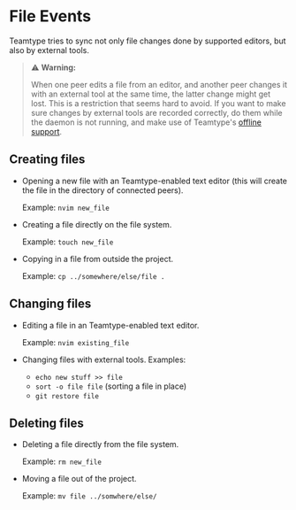 <!--
SPDX-FileCopyrightText: 2024 blinry <mail@blinry.org>
SPDX-FileCopyrightText: 2024 zormit <nt4u@kpvn.de>

SPDX-License-Identifier: CC-BY-SA-4.0
-->

# File Events

Teamtype tries to sync not only file changes done by supported editors, but also by external tools.

> ⚠️ **Warning:**
>
> When one peer edits a file from an editor, and another peer changes it with an external tool at the same time, the latter change might get lost.
> This is a restriction that seems hard to avoid. If you want to make sure changes by external tools are recorded correctly, do them while the daemon is not running, and make use of Teamtype's [offline support](offline-support.md).

## Creating files

- Opening a new file with an Teamtype-enabled text editor (this will create the file in the directory of connected peers).

    Example: `nvim new_file`

- Creating a file directly on the file system.

    Example: `touch new_file`

- Copying in a file from outside the project.

    Example: `cp ../somewhere/else/file .`

## Changing files

- Editing a file in an Teamtype-enabled text editor.

    Example: `nvim existing_file`

- Changing files with external tools. Examples:

    - `echo new stuff >> file`
    - `sort -o file file` (sorting a file in place)
    - `git restore file`

## Deleting files

- Deleting a file directly from the file system.

    Example: `rm new_file`

- Moving a file out of the project.

    Example: `mv file ../somwhere/else/`
